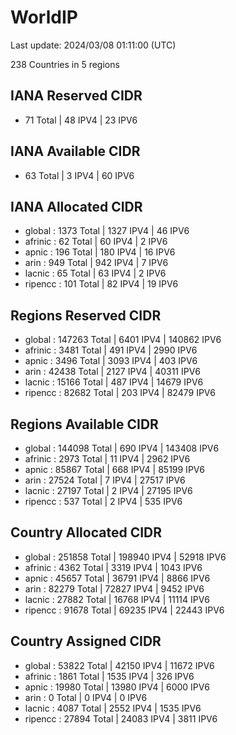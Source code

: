# WorldIP

Last update: 2024/03/08 01:11:00 (UTC)

238 Countries in 5 regions

## IANA Reserved CIDR

- 71 Total | 48 IPV4 | 23 IPV6

## IANA Available CIDR

- 63 Total | 3 IPV4 | 60 IPV6

## IANA Allocated CIDR

- global : 1373 Total | 1327 IPV4 | 46 IPV6
- afrinic : 62 Total | 60 IPV4 | 2 IPV6
- apnic : 196 Total | 180 IPV4 | 16 IPV6
- arin : 949 Total | 942 IPV4 | 7 IPV6
- lacnic : 65 Total | 63 IPV4 | 2 IPV6
- ripencc : 101 Total | 82 IPV4 | 19 IPV6

## Regions Reserved CIDR

- global : 147263 Total | 6401 IPV4 | 140862 IPV6
- afrinic : 3481 Total | 491 IPV4 | 2990 IPV6
- apnic : 3496 Total | 3093 IPV4 | 403 IPV6
- arin : 42438 Total | 2127 IPV4 | 40311 IPV6
- lacnic : 15166 Total | 487 IPV4 | 14679 IPV6
- ripencc : 82682 Total | 203 IPV4 | 82479 IPV6

## Regions Available CIDR

- global : 144098 Total | 690 IPV4 | 143408 IPV6
- afrinic : 2973 Total | 11 IPV4 | 2962 IPV6
- apnic : 85867 Total | 668 IPV4 | 85199 IPV6
- arin : 27524 Total | 7 IPV4 | 27517 IPV6
- lacnic : 27197 Total | 2 IPV4 | 27195 IPV6
- ripencc : 537 Total | 2 IPV4 | 535 IPV6

## Country Allocated CIDR

- global : 251858 Total | 198940 IPV4 | 52918 IPV6
- afrinic : 4362 Total | 3319 IPV4 | 1043 IPV6
- apnic : 45657 Total | 36791 IPV4 | 8866 IPV6
- arin : 82279 Total | 72827 IPV4 | 9452 IPV6
- lacnic : 27882 Total | 16768 IPV4 | 11114 IPV6
- ripencc : 91678 Total | 69235 IPV4 | 22443 IPV6

## Country Assigned CIDR

- global : 53822 Total | 42150 IPV4 | 11672 IPV6
- afrinic : 1861 Total | 1535 IPV4 | 326 IPV6
- apnic : 19980 Total | 13980 IPV4 | 6000 IPV6
- arin : 0 Total | 0 IPV4 | 0 IPV6
- lacnic : 4087 Total | 2552 IPV4 | 1535 IPV6
- ripencc : 27894 Total | 24083 IPV4 | 3811 IPV6
